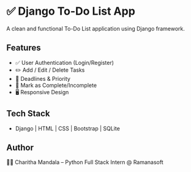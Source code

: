# ✅ Django To-Do List App

A clean and functional To-Do List application using Django framework.

## Features
- ✅ User Authentication (Login/Register)
- ✏️ Add / Edit / Delete Tasks
- 📆 Deadlines & Priority
- 🎯 Mark as Complete/Incomplete
- 🖥️ Responsive Design

## Tech Stack
- Django | HTML | CSS | Bootstrap | SQLite

## Author
👩‍💻 Charitha Mandala – Python Full Stack Intern @ Ramanasoft
